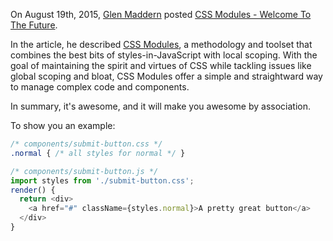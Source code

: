 On August 19th, 2015, [Glen Maddern][glen-maddern] posted [CSS Modules - Welcome To The Future][css-modules-article].

In the article, he described [CSS Modules][css-modules-github], a methodology and toolset that combines the best bits of styles-in-JavaScript with local scoping. With the goal of maintaining the spirit and virtues of CSS while tackling issues like global scoping and bloat, CSS Modules offer a simple and straightward way to manage complex code and components.

In summary, it's awesome, and it will make you awesome by association.

To show you an example:

```css
/* components/submit-button.css */
.normal { /* all styles for normal */ }
```

```js
/* components/submit-button.js */
import styles from './submit-button.css';
render() {
  return <div>
    <a href="#" className={styles.normal}>A pretty great button</a>
  </div>
}
```

[glen-maddern]: http://twitter.com/glenmaddern "Super great human"
[css-modules-article]: http://glenmaddern.com/articles/css-modules "Super great article"
[css-modules-github]: http://github.com/css-modules